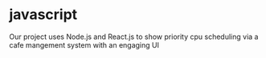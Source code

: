 # javascript

Our project uses Node.js and React.js to show priority cpu scheduling via a cafe mangement system with an engaging UI

